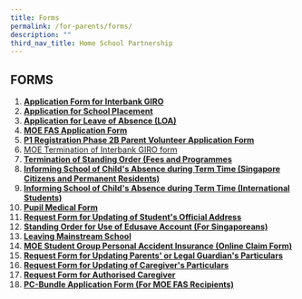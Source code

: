 ```yaml
---
title: Forms
permalink: /for-parents/forms/
description: ""
third_nav_title: Home School Partnership
---
```

## FORMS

1. **[Application Form for Interbank GIRO](/files/Application%20form%20for%20Interbank%20Giro.pdf)**
2. **[Application for School Placement](/files/Application%20for%20School%20Placement.pdf)**
3. **[Application for Leave of Absence (LOA)](https://form.gov.sg/60d2be21dfd78e00127ccc5c)**
4. **[MOE FAS Application Form](/files/GGAS_Application%20Form.pdf)**
5. **[P1 Registration Phase 2B Parent Volunteer Application Form](/files/Application%20as%20Parent%20Volunteer%20for%20P1%20Phase%202B%20Registration.pdf)**
6.  [MOE Termination of Interbank GIRO form](/files/For%20Parents%20(2023)/Termination%20of%20Interbank%20Giro.pdf)
7.  **[Termination of Standing Order (Fees and Programmes](/files/Termination%20of%20Edusave%20Standing%20Order%20(fees%20and%20programmes).pdf)**
8.  **[Informing School of Child's Absence during Term Time (Singapore Citizens and Permanent Residents)](/files/Informing%20Sch%20of%20Child%20Absence%20during%20Term%20Time%20SCs%20and%20PRs.pdf)**
9.  **[Informing School of Child's Absence during Term Time (International Students)](/files/Informing%20Sch%20of%20Child%20Absence%20during%20Term%20Time%20International%20Students.pdf)**
10.  **[Pupil Medical Form](/files/Pupil%20Medical%20Record.pdf)**
11.  **[Request Form for Updating of Student's Official Address](/files/Form%20C%20(Address%20Updates).pdf)**
12.  **[Standing Order for Use of Edusave Account (For Singaporeans)](/files/Standing%20Order%20for%20use%20of%20Edusave%20ac(for%20Singaporeans).pdf)**
13.  **[Leaving Mainstream School](/files/Mainstream%20School%20Leaver%20form.pdf)**
14.  **[MOE Student Group Personal Accident Insurance (Online Claim Form)](/files/GPA%20Product%20Fact%20Sheet%202022.pdf)**
15.  **[Request Form for Updating Parents' or Legal Guardian's Particulars](/files/Request%20form%20for%20Updating%20Parents'%20or%20Legal%20Guardian's%20Particulars%20(Form%20A).pdf)**
16.  **[Request Form for Updating of Caregiver's Particulars](/files/Request%20form%20for%20Updating%20of%20Caregiver's%20Particulars%20(Form%20B2).pdf)**
17.  **[Request Form for Authorised Caregiver](/files/Request%20form%20for%20Authorised%20Caregiver%20(Form%20B1).pdf)**
18.  **[PC-Bundle Application Form (For MOE FAS Recipients)](/files/PC%20Bundle%20App%20form%20%20(For%20MOE%20FAS%20Recipients).pdf)**